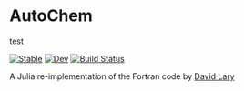 # AutoChem

test

[![Stable](https://img.shields.io/badge/docs-stable-blue.svg)](https://john-waczak.github.io/AutoChem.jl/stable/)
[![Dev](https://img.shields.io/badge/docs-dev-blue.svg)](https://john-waczak.github.io/AutoChem.jl/dev/)
[![Build Status](https://github.com/john-waczak/AutoChem.jl/actions/workflows/CI.yml/badge.svg?branch=main)](https://github.com/john-waczak/AutoChem.jl/actions/workflows/CI.yml?query=branch%3Amain)


A Julia re-implementation of the Fortran code by [David Lary](https://www.techbriefs.com/component/content/article/tb/pub/briefs/software/458)
